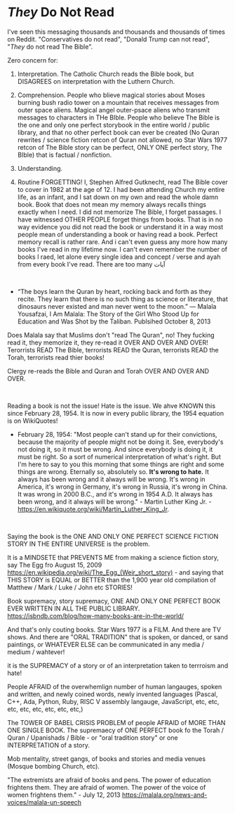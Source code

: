 # *They* Do Not Read

I've seen this messaging thousands and thousands and thousands of times on Reddit. "Conservatives do not read", "Donald Trump can not read", "*They* do not read The Bible".

Zero concern for:

1. Interpretation. The Catholic Church reads the Bible book, but DISAGREES on interpretation with the Luthern Church.

2. Comprehension. People who blieve magical stories about Moses burning bush radio tower on a mountain that receives messages from outer space aliens. Magical angel outer-psace aliens who transmit messages to characters in THe BIble. People who believe The Bible is the one and only one perfect storybook in the entire world / public library, and that no other perfect book can ever be created (No Quran rewrites / science fiction retcon of Quran not allowed, no Star Wars 1977 retcon of The Bible story can be perfect, ONLY ONE perfect story, The BIble) that is factual / nonfiction.

3. Understanding.

4. Routine FORGETTING! I, Stephen Alfred Gutknecht, read The Bible cover to cover in 1982 at the age of 12. I had been attending Church my entire life, as an infant, and I sat down on my own and read the whole damn book. Book that does not mean my memory always recalls things exactly when I need. I did not memorize The Bible, I forget passages. I have witnessed OTHER PEOPLE forget things from books. That is in no way evidence you did not read the book or understand it in a way most people mean of understanding a book or having read a book. Perfect memory recall is rather rare. And i can't even guess any more how many books I've read in my lifetime now. I can't even remember the number of books I raed, let alone every single idea and concept / verse and ayah from every book I've read. There are too many آيات

&nbsp;

* “The boys learn the Quran by heart, rocking back and forth as they recite. They learn that there is no such thing as science or literature, that dinosaurs never existed and man never went to the moon.”
― Malala Yousafzai, I Am Malala: The Story of the Girl Who Stood Up for Education and Was Shot by the Taliban. Publsihed October 8, 2013

Does Malala say that Muslims don't "read The Quran", no! They fucking read it, they memorize it, they re-read it OVER AND OVER AND OVER! Terorrists READ The Bible, terrorists READ the Quran, terrorists READ the Torah, terrorists read thier books!

Clergy re-reads the Bible and Quran and Torah OVER AND OVER AND OVER.

&nbsp;

Reading a book is not the issue! Hate is the issue. We ahve KNOWN this since February 28, 1954. It is now in every public library, the 1954 equation is on WikiQuotes! 

* February 28, 1954: "Most people can't stand up for their convictions, because the majority of people might not be doing it. See, everybody's not doing it, so it must be wrong. And since everybody is doing it, it must be right. So a sort of numerical interpretation of what's right. But I'm here to say to you this morning that some things are right and some things are wrong. Eternally so, absolutely so. **It's wrong to hate.** It always has been wrong and it always will be wrong. It's wrong in America, it's wrong in Germany, it's wrong in Russia, it's wrong in China. It was wrong in 2000 B.C., and it's wrong in 1954 A.D. It always has been wrong, and it always will be wrong." - Martin Luther King Jr. - https://en.wikiquote.org/wiki/Martin_Luther_King_Jr.

&nbsp;

Saying the book is the ONE AND ONLY ONE PERFECT SCIENCE FICTION STORY IN THE ENTIRE UNIVERSE is the problem.

It is a MINDSETE that PREVENTS ME from making a science fiction story, say The Egg fro August 15, 2009 https://en.wikipedia.org/wiki/The_Egg_(Weir_short_story) - and saying that THIS STORY is EQUAL or BETTER than the 1,900 year old compilation of Matthew / Mark / Luke / John etc STORIES! 

Book supremacy, story supremacy, ONE AND ONLY ONE PERFECT BOOK EVER WRITTEN IN ALL THE PUBLIC LIBRARY. https://isbndb.com/blog/how-many-books-are-in-the-world/

And that's only couting books. Star Wars 1977 is a FILM. And there are TV shows. And there are "ORAL TRADITION" that is spoken, or danced, or sand paintings, or WHATEVER ELSE can be communicated in any media / medium / wahtever!

it is the SUPREMACY of a story or of an interpretation taken to terrroism and hate!

People AFRAID of the overwhemlign number of human langauges, spoken and written, and newly coined words, newly invented languages (Pascal, C++, Ada, Python, Ruby, RISC V assembly langauge, JavaScript, etc, etc, etc, etc, etc, etc, etc, etc,)

The TOWER OF BABEL CRISIS PROBLEM of people AFRAID of MORE THAN ONE SINGLE BOOK. The supremaecy of ONE PERFECT book fo the Torah / Quran / Upanishads / Bible - or "oral tradition story" or one INTERPRETATION of a story.

Mob mentality, street gangs, of books and stories and media venues (Mosque bombing Church, etc).

"The extremists are afraid of books and pens. The power of education frightens them. They are afraid of women. The power of the voice of women frightens them." - July 12, 2013 https://malala.org/news-and-voices/malala-un-speech
